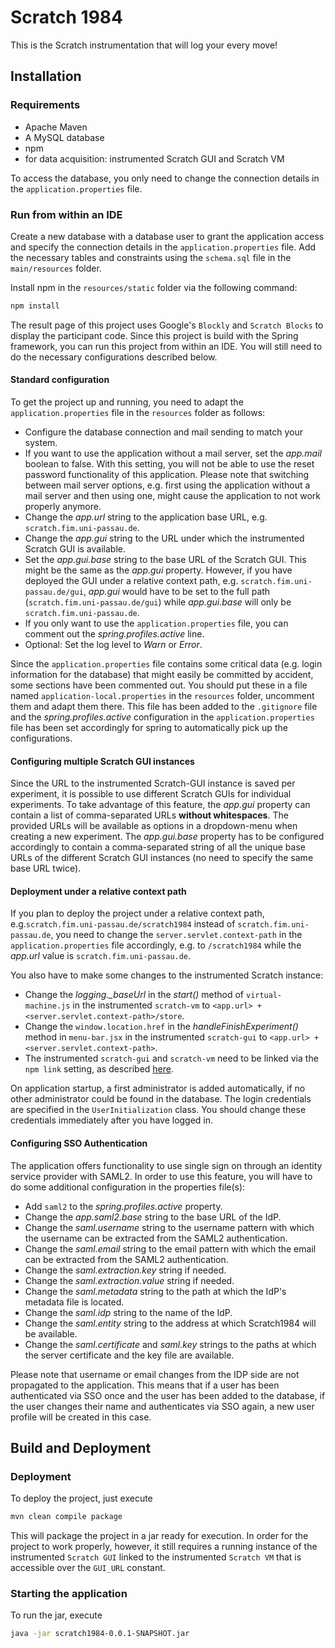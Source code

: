 # Scratch 1984

This is the Scratch instrumentation that will log your every move!

## Installation

### Requirements

- Apache Maven
- A MySQL database
- npm
- for data acquisition: instrumented Scratch GUI and Scratch VM

To access the database, you only need to change the connection details in the `application.properties` file.

### Run from within an IDE

Create a new database with a database user to grant the application access and specify the connection details in the
`application.properties` file. Add the necessary tables and constraints using the `schema.sql` file in the
`main/resources` folder.

Install npm in the `resources/static` folder via the following command:
```bash
npm install
```
The result page of this project uses Google's `Blockly` and `Scratch Blocks` to display the participant code. Since this
project is build with the Spring framework, you can run this project from within an IDE. You will still need to do the
necessary configurations described below.

#### Standard configuration

To get the project up and running, you need to adapt the `application.properties` file in the `resources` folder as
follows:
- Configure the database connection and mail sending to match your system.
- If you want to use the application without a mail server, set the *app.mail* boolean to false. With this setting,
  you will not be able to use the reset password functionality of this application. Please note that switching between
  mail server options, e.g. first using the application without a mail server and then using one, might cause the
  application to not work properly anymore.
- Change the *app.url* string to the application base URL, e.g. `scratch.fim.uni-passau.de`.
- Change the *app.gui* string to the URL under which the instrumented Scratch GUI is available.
- Set the *app.gui.base* string to the base URL of the Scratch GUI. This might be the same as the *app.gui* property.
  However, if you have deployed the GUI under a relative context path, e.g. `scratch.fim.uni-passau.de/gui`, *app.gui*
  would have to be set to the full path (`scratch.fim.uni-passau.de/gui`) while *app.gui.base* will only be
  `scratch.fim.uni-passau.de`.
- If you only want to use the `application.properties` file, you can comment out the *spring.profiles.active* line.
- Optional: Set the log level to *Warn* or *Error*.

Since the `application.properties` file contains some critical data (e.g. login information for the database) that might
easily be committed by accident, some sections have been commented out. You should put these in a file named
`application-local.properties` in the `resources` folder, uncomment them and adapt them there. This file has been added
to the `.gitignore` file and the *spring.profiles.active* configuration in the `application.properties` file has been
set accordingly for spring to automatically pick up the configurations.

#### Configuring multiple Scratch GUI instances

Since the URL to the instrumented Scratch-GUI instance is saved per experiment, it is possible to use different Scratch
GUIs for individual experiments. To take advantage of this feature, the *app.gui* property can contain a list of
comma-separated URLs **without whitespaces**. The provided URLs will be available as options in a dropdown-menu when
creating a new experiment. The *app.gui.base* property has to be configured accordingly to contain a comma-separated
string of all the unique base URLs of the different Scratch GUI instances (no need to specify the same base URL twice).

#### Deployment under a relative context path

If you plan to deploy the project under a relative context path, e.g.`scratch.fim.uni-passau.de/scratch1984` instead of
`scratch.fim.uni-passau.de`, you need to change the `server.servlet.context-path` in the `application.properties` file
accordingly, e.g. to `/scratch1984` while the *app.url* value is `scratch.fim.uni-passau.de`.

You also have to make some changes to the instrumented Scratch instance:
- Change the *logging._baseUrl* in the *start()* method of `virtual-machine.js` in the instrumented `scratch-vm` to
  `<app.url> + <server.servlet.context-path>/store`.
- Change the `window.location.href` in the *handleFinishExperiment()* method in `menu-bar.jsx` in the instrumented
  `scratch-gui` to `<app.url> + <server.servlet.context-path>`.
- The instrumented `scratch-gui` and `scratch-vm` need to be linked via the `npm link` setting, as described
  [here](https://github.com/LLK/scratch-gui/wiki/Getting-Started).

On application startup, a first administrator is added automatically, if no other administrator could be found in the
database. The login credentials are specified in the `UserInitialization` class. You should change these credentials
immediately after you have logged in.

#### Configuring SSO Authentication

The application offers functionality to use single sign on through an identity service provider with SAML2. In order to
use this feature, you will have to do some additional configuration in the properties file(s):
- Add `saml2` to the *spring.profiles.active* property.
- Change the *app.saml2.base* string to the base URL of the IdP.
- Change the *saml.username* string to the username pattern with which the username can be extracted from the SAML2
authentication.
- Change the *saml.email* string to the email pattern with which the email can be extracted from the SAML2
authentication.
- Change the *saml.extraction.key* string if needed.
- Change the *saml.extraction.value* string if needed.
- Change the *saml.metadata* string to the path at which the IdP's metadata file is located.
- Change the *saml.idp* string to the name of the IdP.
- Change the *saml.entity* string to the address at which Scratch1984 will be available.
- Change the *saml.certificate* and *saml.key* strings to the paths at which the server certificate and the key file are
available.

Please note that username or email changes from the IDP side are not propagated to the application. This means that if a
user has been authenticated via SSO once and the user has been added to the database, if the user changes their name and
authenticates via SSO again, a new user profile will be created in this case.

## Build and Deployment

### Deployment
To deploy the project, just execute
```bash
mvn clean compile package
```
This will package the project in a jar ready for execution. In order for the project to work properly, however, it still
requires a running instance of the instrumented `Scratch GUI` linked to the instrumented `Scratch VM` that is accessible
over the `GUI_URL` constant.

### Starting the application

To run the jar, execute
```bash
java -jar scratch1984-0.0.1-SNAPSHOT.jar
```
